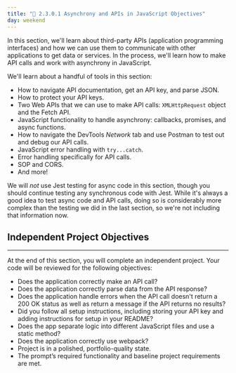 ```yaml
---
title: "📓 2.3.0.1 Asynchrony and APIs in JavaScript Objectives"
day: weekend
---
```


In this section, we'll learn about third-party APIs (application programming interfaces) and how we can use them to communicate with other applications to get data or services. In the process, we'll learn how to make API calls and work with asynchrony in JavaScript. 

We'll learn about a handful of tools in this section:

* How to navigate API documentation, get an API key, and parse JSON.
* How to protect your API keys.
* Two Web APIs that we can use to make API calls: `XMLHttpRequest` object and the Fetch API.
* JavaScript functionality to handle asynchrony: callbacks, promises, and async functions.
* How to navigate the DevTools _Network_ tab and use Postman to test out and debug our API calls.
* JavaScript error handling with `try...catch`.
* Error handling specifically for API calls.
* SOP and CORS.
* And more!

We will _not_ use Jest testing for async code in this section, though you should continue testing any synchronous code with Jest. While it's always a good idea to test async code and API calls, doing so is considerably more complex than the testing we did in the last section, so we're not including that information now.

## Independent Project Objectives
---

At the end of this section, you will complete an independent project. Your code will be reviewed for the following objectives:

* Does the application correctly make an API call?
* Does the application correctly parse data from the API response?
* Does the application handle errors when the API call doesn't return a 200 OK status as well as return a message if the API returns no results?
* Did you follow all setup instructions, including storing your API key and adding instructions for setup in your README?
* Does the app separate logic into different JavaScript files and use a static method?
* Does the application correctly use webpack?
* Project is in a polished, portfolio-quality state.
* The prompt’s required functionality and baseline project requirements are met.
